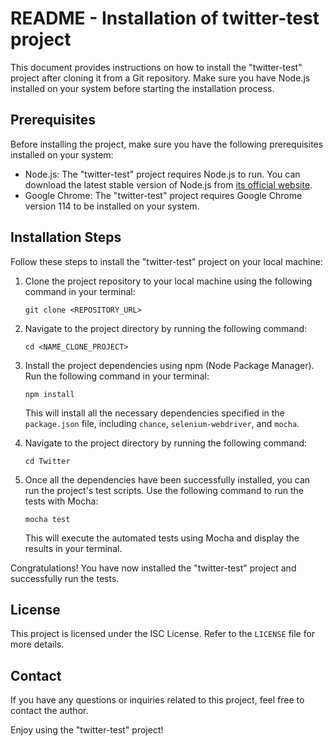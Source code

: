 # README - Installation of twitter-test project

This document provides instructions on how to install the "twitter-test" project after cloning it from a Git repository. Make sure you have Node.js installed on your system before starting the installation process.

## Prerequisites

Before installing the project, make sure you have the following prerequisites installed on your system:

- Node.js: The "twitter-test" project requires Node.js to run. You can download the latest stable version of Node.js from [its official website](https://nodejs.org).
- Google Chrome: The "twitter-test" project requires Google Chrome version 114 to be installed on your system.

## Installation Steps

Follow these steps to install the "twitter-test" project on your local machine:

1. Clone the project repository to your local machine using the following command in your terminal:

   ```
   git clone <REPOSITORY_URL>
   ```

2. Navigate to the project directory by running the following command:

   ```
   cd <NAME_CLONE_PROJECT>
   ```

3. Install the project dependencies using npm (Node Package Manager). Run the following command in your terminal:

   ```
   npm install
   ```

   This will install all the necessary dependencies specified in the `package.json` file, including `chance`, `selenium-webdriver`, and `mocha`.

4. Navigate to the project directory by running the following command:

   ```
   cd Twitter
   ```

5. Once all the dependencies have been successfully installed, you can run the project's test scripts. Use the following command to run the tests with Mocha:

   ```
   mocha test
   ```

   This will execute the automated tests using Mocha and display the results in your terminal.

Congratulations! You have now installed the "twitter-test" project and successfully run the tests.

## License

This project is licensed under the ISC License. Refer to the `LICENSE` file for more details.

## Contact

If you have any questions or inquiries related to this project, feel free to contact the author.

Enjoy using the "twitter-test" project!
